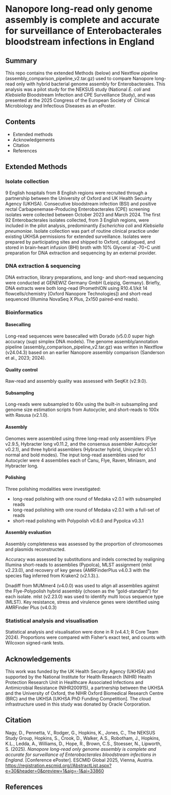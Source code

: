 # Nanopore long-read only genome assembly is complete and accurate for surveillance of Enterobacterales bloodstream infections in England

## Summary 

This repo contains the extended Methods (below) and Nextflow pipeline (assembly_comparison_pipeline_v2.tar.gz) used to compare Nanopore long-read only with hybrid bacterial genome assembly for Enterobacterales. This analysis was a pilot study for the NEKSUS study (National *E. coli* and *Klebsiella* Bloodstream Infection and CPE Surveillance Study), and was presented at the 2025 Congress of the European Society of  Clinical Microbiology and Infectious Diseases as an ePoster. 


## Contents
- Extended methods
- Acknowledgements
- Citation
- References
 
## Extended Methods

### Isolate collection

9 English hospitals from 8 English regions were recruited through a partnership between the University of Oxford and UK Health Secuirty Agency (UKHSA). Consecutive bloodstream infection (BSI) and positive rectal Carbapenemase-Producing Enterobacterales (CPE) screening isolates were collected between October 2023 and March 2024. The first 92 Enterobacterales isolates collected, from 3 English regions, were included in the pilot analysis, predominantly *Escherichia coli* and *Klebsiella pneumoniae*. Isolate collection was part of routine clinical practice under existing UKHSA permissions for extended surveillance. Isolates were prepared by participating sites and shipped to Oxford, catalogued, and stored in brain-heart infusion (BHI) broth with 10% Glycerol at -70◦C unitl preparation for DNA extraction and sequencing by an external provider. 

### DNA extraction & sequencing

DNA extraction, library preparations, and long- and short-read sequencing were conducted at GENEWIZ Germany GmbH (Leipzig, Germany). Briefly, DNA extracts were both long-read (PromethION using R10.4.1/kit 14 flowcells/chemistry [Oxford Nanopore Technologies]) and short-read sequenced (Illumina NovaSeq X Plus, 2x150 paired-end reads). 

### Bioinformatics 

#### Basecalling
Long-read sequences were basecalled with Dorado (v5.0.0 super high accuracy (sup) simplex DNA models). The genome assembly/annotation pipeline (assembly_comparison_pipeline_v2.tar.gz) was written in Nextflow (v24.04.3) based on an earlier Nanopore assembly comparison (Sanderson et al., 2023; 2024). 

#### Quality control
Raw-read and assembly quality was assessed with SeqKit (v2.9.0).

#### Subsampling
Long-reads were subsampled to 60x using the built-in subsampling and genome size estimation scripts from Autocycler, and short-reads to 100x with Rasusa (v2.1.0). 

#### Assembly
Genomes were assembled using three long-read only assemblers (Flye v2.9.5, Hybracter long v0.11.2, and the consensus assembler Autocycler v0.2.1), and three hybrid assemblers (Hybracter hybrid, Unicycler v0.5.1 normal and bold modes). The input long-read assemblies used for Autocycler were 4 assemblies each of Canu, Flye, Raven, Miniasm, and Hybracter long.

#### Polishing
Three polishing modalities were investigated:
- long-read polishing with one round of Medaka v2.0.1 with subsampled reads
- long-read polishing with one round of Medaka v2.0.1 with a full-set of reads
- short-read polishing with Polypolish v0.6.0 and Pypolca v0.3.1 


#### Assembly evaluation
Assembly completeness was assessed by the proportion of chromosomes and plasmids reconstructed. 

Accuracy was assessed by substitutions and indels corrected by realigning Illumina short-reads to assemblies (Pypolca), MLST assignment (mlst v2.23.0), and recovery of key genes (AMRFinderPlus v4.0.3 with the species flag inferred from Kraken2 (v2.1.3).). 
  
  
  
  Dnadiff from MUMmer4 (v4.0.0) was used to align all assemblies against the Flye-Polypolish hybrid assembly (chosen as the “gold-standard”) for each isolate. mlst (v2.23.0) was used to identify multi locus sequence type (MLST). Key resistance, stress and virulence genes were identified using AMRFinder Plus (v4.0.3)

 
 
### Statistical analysis and visualisation

Statistical analysis and visualisation were done in R (v4.4.1; R Core Team 2024). Proportions were compared with Fisher’s exact test, and counts with Wilcoxon signed-rank tests.




## Acknowledgements

This work was funded by the UK Health Security Agency (UKHSA) and supported by the National Institute for Health Research (NIHR) Health Protection Research Unit in Healthcare Associated Infections and Antimicrobial Resistance (NIHR200915), a partnership between the UKHSA and the University of Oxford, the NIHR Oxford Biomedical Research Centre (BRC) and the UKHSA [UKHSA PhD Funding Competition]. The cloud infrastructure used in this study was donated by Oracle Corporation.


## Citation

Nagy, D., Pennetta, V., Rodger, G., Hopkins, K., Jones, C., The NEKSUS Study Group, Hopkins, S., Crook, D., Walker, A.S., Robotham, J., Hopkins, K.L., Ledda, A., Williams, D., Hope, R., Brown, C.S., Stoesser, N., Lipworth, S. (2025). *Nanopore long-read only genome assembly is complete and accurate for surveillance of Enterobacterales bloodstream infections in England.* [Conference ePoster]. ESCMID Global 2025, Vienna, Austria. https://registration.escmid.org//AbstractList.aspx?e=30&header=0&preview=1&aig=-1&ai=33860 

## References
